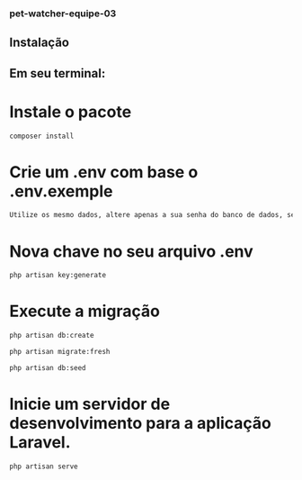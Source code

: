 ### pet-watcher-equipe-03

## Instalação
## Em seu terminal:
# Instale o pacote
```bash
composer install
```

# Crie um .env com base o .env.exemple
```bash
Utilize os mesmo dados, altere apenas a sua senha do banco de dados, se tiver.
```

#  Nova chave no seu arquivo .env
```bash
php artisan key:generate
```

# Execute a migração
```bash
php artisan db:create
```
```bash
php artisan migrate:fresh
```
```bash
php artisan db:seed
```

# Inicie um servidor de desenvolvimento para a aplicação Laravel.
```bash
php artisan serve
```
